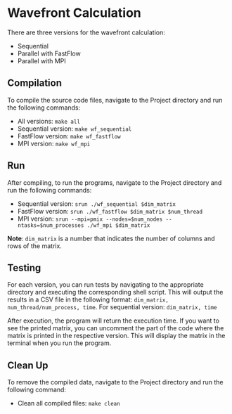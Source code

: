 # Wavefront Calculation
There are three versions for the wavefront calculation:
- Sequential
- Parallel with FastFlow
- Parallel with MPI


## Compilation
To compile the source code files, navigate to the Project directory and run the following commands:
- All versions:       `make all`
- Sequential version: `make wf_sequential`
- FastFlow version:   `make wf_fastflow`
- MPI version:        `make wf_mpi`


## Run
After compiling, to run the programs, navigate to the Project directory and run the following commands:
- Sequential version: `srun ./wf_sequential $dim_matrix`
- FastFlow version:   `srun ./wf_fastflow $dim_matrix $num_thread`
- MPI version:        `srun --mpi=pmix --nodes=$num_nodes --ntasks=$num_processes ./wf_mpi $dim_matrix`

**Note**: `dim_matrix` is a number that indicates the number of columns and rows of the matrix.

## Testing
For each version, you can run tests by navigating to the appropriate directory and executing the corresponding shell script. This will output the results in a CSV file in the following format: `dim_matrix, num_thread/num_process, time`. For sequential version: `dim_matrix, time`

After execution, the program will return the execution time. If you want to see the printed matrix, you can uncomment the part of the code where the matrix is printed in the respective version. This will display the matrix in the terminal when you run the program.


## Clean Up
To remove the compiled data, navigate to the Project directory and run the following command:
- Clean all compiled files: `make clean`
